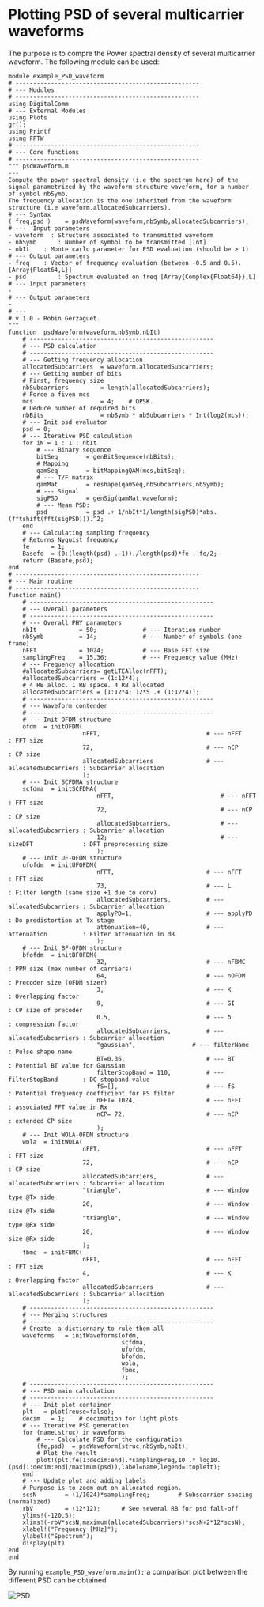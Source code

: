 # Plotting PSD of several multicarrier waveforms 

The purpose is to compre the Power spectral density of several multicarrier waveform. The following module can be used: 

	module example_PSD_waveform 
	# ---------------------------------------------------- 
	# --- Modules  
	# ---------------------------------------------------- 
	using DigitalComm 
	# --- External Modules
	using Plots 
	gr();
	using Printf
	using FFTW
	# ---------------------------------------------------- 
	# --- Core functions  
	# ---------------------------------------------------- 
	""" psdWaveform.m 
	---  
	Compute the power spectral density (i.e the spectrum here) of the signal parametrized by the waveform structure waveform, for a number of symbol nbSymb.
	The frequency allocation is the one inherited from the waveform structure (i.e waveform.allocatedSubcarriers).
	# --- Syntax 
	( freq,psd )	= psdWaveform(waveform,nbSymb,allocatedSubcarriers);
	# ---  Input parameters 
	- waveform  : Structure associated to transmitted waveform 
	- nbSymb	  : Number of symbol to be transmitted [Int]
	- nbIt	  : Monte carlo parameter for PSD evaluation (should be > 1)
	# --- Output parameters 
	- freq	  : Vector of frequency evaluation (between -0.5 and 0.5). [Array{Float64,L}]
	- psd		  : Spectrum evaluated on freq [Array{Complex{Float64}},L]
	# --- Input parameters 
	- 
	# --- Output parameters 
	- 
	# --- 
	# v 1.0 - Robin Gerzaguet.
	"""
	function  psdWaveform(waveform,nbSymb,nbIt)
		# ----------------------------------------------------
		# --- PSD calculation
		# ---------------------------------------------------- 
		# --- Getting frequency allocation 
		allocatedSubcarriers  = waveform.allocatedSubcarriers;
		# --- Getting number of bits 
		# First, frequency size 
		nbSubcarriers	      = length(allocatedSubcarriers);
		# Force a fiven mcs 
		mcs				      = 4;	  # QPSK.
		# Deduce number of required bits 
		nbBits			      = nbSymb * nbSubcarriers * Int(log2(mcs));
		# --- Init psd evaluator 
		psd = 0;
		# --- Iterative PSD calculation
		for iN = 1 : 1 : nbIt
			# --- Binary sequence
			bitSeq	      = genBitSequence(nbBits);
			# Mapping
			qamSeq		  = bitMappingQAM(mcs,bitSeq);
			# --- T/F matrix
			qamMat		  = reshape(qamSeq,nbSubcarriers,nbSymb);
			# --- Signal
			sigPSD		  = genSig(qamMat,waveform);
			# --- Mean PSD:
			psd		  	  = psd .+ 1/nbIt*1/length(sigPSD)*abs.(fftshift(fft(sigPSD))).^2;
		end
		# --- Calculating sampling frequency
		# Returns Nyquist frequency 
		fe		= 1;
		Basefe	= (0:(length(psd) .-1))./length(psd)*fe .-fe/2;
		return (Basefe,psd);
	end
	# ---------------------------------------------------- 
	# --- Main routine  
	# ---------------------------------------------------- 
	function main()
		# ----------------------------------------------------
		# --- Overall parameters
		# ----------------------------------------------------
		# --- Overall PHY parameters
		nbIt			= 50;			  # --- Iteration number
		nbSymb 			= 14;			  # --- Number of symbols (one frame)
		nFFT 			= 1024;			  # --- Base FFT size
		samplingFreq	= 15.36;		  # --- Frequency value (MHz)
		# --- Frequency allocation
		#allocatedSubcarriers= getLTEAlloc(nFFT);
		#allocatedSubcarriers = (1:12*4);
		# 4 RB alloc. 1 RB space. 4 RB allocated
		allocatedSubcarriers = [1:12*4; 12*5 .+ (1:12*4)];
		# ----------------------------------------------------
		# --- Waveform contender
		# ----------------------------------------------------
		# --- Init OFDM structure
		ofdm  = initOFDM(
						 nFFT,						        # --- nFFT                 : FFT size
						 72,						        # --- nCP                  : CP size
						 allocatedSubcarriers		        # --- allocatedSubcarriers : Subcarrier allocation
						 );
		# --- Init SCFDMA structure
		scfdma  = initSCFDMA(
							 nFFT,						        # --- nFFT                 : FFT size
							 72,						        # --- nCP                  : CP size
							 allocatedSubcarriers,		        # --- allocatedSubcarriers : Subcarrier allocation
							 12;								# --- sizeDFT			   : DFT preprocessing size
							 );
		# --- Init UF-OFDM structure
		ufofdm  = initUFOFDM(
							 nFFT,					        # --- nFFT                 : FFT size
							 73,					        # --- L                    : Filter length (same size +1 due to conv)
							 allocatedSubcarriers,	        # --- allocatedSubcarriers : Subcarrier allocation
							 applyPD=1,				        # --- applyPD              : Do predistortion at Tx stage
							 attenuation=40,		        # --- attenuation          : Filter attenuation in dB
							 );
		# --- Init BF-OFDM structure
		bfofdm	= initBFOFDM(
							 32,				            # --- nFBMC                : PPN size (max number of carriers)
							 64,				            # --- nOFDM                : Precoder size (OFDM sizer)
							 3,				            	# --- K                    : Overlapping factor
							 9,					            # --- GI                   : CP size of precoder
							 0.5,				            # --- δ                    : compression factor
							 allocatedSubcarriers,          # --- allocatedSubcarriers : Subcarrier allocation
							 "gaussian",	            # --- filterName           : Pulse shape name
							 BT=0.36,				        # --- BT                   : Potential BT value for Gaussian
							 filterStopBand = 110,			# --- filterStopBand       : DC stopband value
							 fS=[],				            # --- fS                   : Potential frequency coefficient for FS filter
							 nFFT= 1024,		            # --- nFFT                 : associated FFT value in Rx
							 nCP= 72,			            # --- nCP                  : extended CP size
							 );
		# --- Init WOLA-OFDM structure
		wola  = initWOLA(
						 nFFT,						        # --- nFFT                 : FFT size
						 72,						        # --- nCP                  : CP size
						 allocatedSubcarriers,		        # --- allocatedSubcarriers : Subcarrier allocation
						 "triangle",						# --- Window type @Tx side
						 20,								# --- Window size @Tx side
						 "triangle",						# --- Window type @Rx side
						 20,								# --- Window size @Rx side
						 );
		fbmc  = initFBMC(
						 nFFT,						        # --- nFFT                 : FFT size
						 4,									# --- K					   : Overlapping factor
						 allocatedSubcarriers		        # --- allocatedSubcarriers : Subcarrier allocation
						 );
		# ----------------------------------------------------
		# --- Merging structures
		# ----------------------------------------------------
		# Create  a dictionnary to rule them all 
		waveforms 	= initWaveforms(ofdm,
									scfdma,
									ufofdm,
									bfofdm,
									wola,
									fbmc,
									);
		# ---------------------------------------------------- 
		# --- PSD main calculation  
		# ---------------------------------------------------- 
		# --- Init plot container 
		plt	  = plot(reuse=false);
		decim	= 1;	# decimation for light plots
		# --- Iterative PSD generation
		for (name,struc) in waveforms 
			# --- Calculate PSD for the configuration 
			(fe,psd)  = psdWaveform(struc,nbSymb,nbIt); 
			# Plot the result 
			plot!(plt,fe[1:decim:end].*samplingFreq,10 .* log10.(psd[1:decim:end]/maximum(psd)),label=name,legend=:topleft);
		end
		# --- Update plot and adding labels 
		# Purpose is to zoom out on allocated region.
		scsN 		= (1/1024)*samplingFreq; 		# Subscarrier spacing (normalized)
		rbV 		= (12*12); 		# See several RB for psd fall-off
		ylims!(-120,5);
		xlims!(-rbV*scsN,maximum(allocatedSubcarriers)*scsN+2*12*scsN);
		xlabel!("Frequency [MHz]");
		ylabel!("Spectrum");
		display(plt)
	end
	end
	
By running `example_PSD_waveform.main();` a comparison plot between the different PSD can be obtained 

![PSD](./../img/psd.png)

	
	
